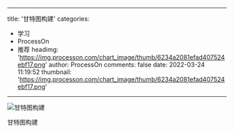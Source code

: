 
---
title: '甘特图构建'
categories: 
 - 学习
 - ProcessOn
 - 推荐
headimg: 'https://img.processon.com/chart_image/thumb/6234a2081efad407524ebf17.png'
author: ProcessOn
comments: false
date: 2022-03-24 11:19:52
thumbnail: 'https://img.processon.com/chart_image/thumb/6234a2081efad407524ebf17.png'
---

<div>   
<img class="thumb" alt="甘特图构建" src="https://img.processon.com/chart_image/thumb/6234a2081efad407524ebf17.png" referrerpolicy="no-referrer">
<p>甘特图构建</p>  
</div>
            
